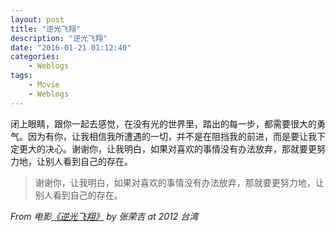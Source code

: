 ```yaml
---
layout: post
title: "逆光飞翔"
description: "逆光飞翔"
date: "2016-01-21 01:12:40"
categories:
    - Weblogs
tags:
    - Movie
    - Weblogs
---
```


闭上眼睛，跟你一起去感觉，在没有光的世界里，踏出的每一步，都需要很大的勇气。因为有你，让我相信我所遭遇的一切，并不是在阻挡我的前进，而是要让我下定更大的决心。谢谢你，让我明白，如果对喜欢的事情没有办法放弃，那就要更努力地，让别人看到自己的存在。

> 谢谢你，让我明白，如果对喜欢的事情没有办法放弃，那就要更努力地，让别人看到自己的存在。

*From 电影[《逆光飞翔》](http://baike.baidu.com/view/8498804.htm) by 张荣吉 at 2012 台湾*